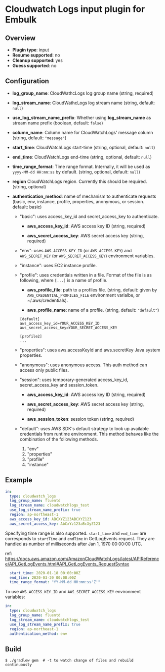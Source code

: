 # Cloudwatch Logs input plugin for Embulk

## Overview

* **Plugin type**: input
* **Resume supported**: no
* **Cleanup supported**: yes
* **Guess supported**: no

## Configuration

- **log_group_name**: CloudWathcLogs log group name (string, required)

- **log_stream_name**: CloudWathcLogs log stream name (string, default: `null`)

- **use_log_stream_name_prefix**: Whether using **log_stream_name** as stream name prefix (boolean, default: `false`)

- **column_name**: Column name for CloudWatchLogs' message column (string, default: `"message"`)

- **start_time**: CloudWatchLogs start-time (string, optional, default: `null`)

- **end_time**: CloudWatchLogs end-time (string, optional, default: `null`)

- **time_range_format**: Time range format. Internally, it will be used as `yyyy-MM-dd HH:mm:ss` by default. (string, optional, default: `null`)

- **region** CloudWatchLogs region. Currently this should be required. (string, optional)

- **authentication_method**: name of mechanism to authenticate requests (basic, env, instance, profile, properties, anonymous, or session. default: basic)

  - "basic": uses access_key_id and secret_access_key to authenticate.

    - **aws_access_key_id**: AWS access key ID (string, required)

    - **aws_secret_access_key**: AWS secret access key (string, required)

  - "env": uses `AWS_ACCESS_KEY_ID` (or `AWS_ACCESS_KEY`) and `AWS_SECRET_KEY` (or `AWS_SECRET_ACCESS_KEY`) environment variables.

  - "instance": uses EC2 instance profile.

  - "profile": uses credentials written in a file. Format of the file is as following, where `[...]` is a name of profile.

    - **aws_profile_file**: path to a profiles file. (string, default: given by `AWS_CREDENTIAL_PROFILES_FILE` environment varialbe, or ~/.aws/credentials).

    - **aws_profile_name**: name of a profile. (string, default: `"default"`)

    ```
    [default]
    aws_access_key_id=YOUR_ACCESS_KEY_ID
    aws_secret_access_key=YOUR_SECRET_ACCESS_KEY

    [profile2]
    ...
    ```

  - "properties": uses aws.accessKeyId and aws.secretKey Java system properties.

  - "anonymous": uses anonymous access. This auth method can access only public files.

  - "session": uses temporary-generated access_key_id, secret_access_key and session_token.

    - **aws_access_key_id**: AWS access key ID (string, required)

    - **aws_secret_access_key**: AWS secret access key (string, required)

    - **aws_session_token**: session token (string, required)

  - "default": uses AWS SDK's default strategy to look up available credentials from runtime environment. This method behaves like the combination of the following methods.

    1. "env"
    1. "properties"
    1. "profile"
    1. "instance"

## Example

```yaml
in:
  type: cloudwatch_logs
  log_group_name: fluentd
  log_stream_name: cloudwatchlogs_test
  use_log_stream_name_prefix: true
  region: ap-northeast-1
  aws_access_key_id: ABCXYZ123ABCXYZ123
  aws_secret_access_key: AbCxYz123aBcXyZ123
```

Specifying time range is also supported.
`start_time` and `end_time` are corresponds to `startTime` and `endTime` in GetLogEvents request.
They are handled as number of milliseconds after Jan 1, 1970 00:00:00 UTC.

ref: https://docs.aws.amazon.com/AmazonCloudWatchLogs/latest/APIReference/API_GetLogEvents.html#API_GetLogEvents_RequestSyntax

```yaml
  start_time: 2020-01-18 00:00:00Z
  end_time: 2020-03-20 00:00:00Z
  time_range_format: "YY-MM-dd HH:mm:ss'Z'"
```

To use `AWS_ACCESS_KEY_ID` and `AWS_SECRET_ACCESS_KEY` environment variables:

```yaml
in:
  type: cloudwatch_logs
  log_group_name: fluentd
  log_stream_name: cloudwatchlogs_test
  use_log_stream_name_prefix: true
  region: ap-northeast-1
  authentication_method: env
```

## Build

```
$ ./gradlew gem  # -t to watch change of files and rebuild continuously
```
